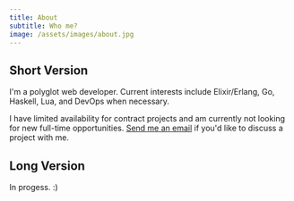 ```yaml
---
title: About
subtitle: Who me?
image: /assets/images/about.jpg
---
```


## Short Version

I'm a polyglot web developer. Current interests include
Elixir/Erlang, Go, Haskell, Lua, and DevOps when necessary.

I have limited availability for contract projects and am
currently not looking for new full-time opportunities.
[Send me an email](/contact/#email) if you'd like to discuss
a project with me.

## Long Version

In progess. :)
